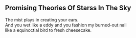 Promising Theories Of Starss In The Sky
---------------------------------------
The mist plays in creating your ears.  
And you wet like a eddy and you fashion my burned-out nail  
like a equinoctial bird to fresh cheesecake.  
